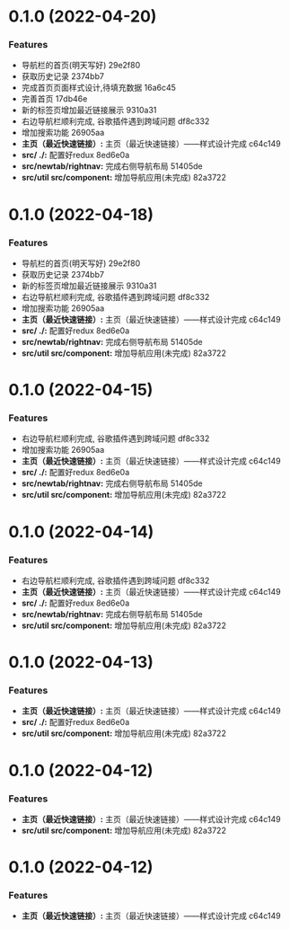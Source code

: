 # 0.1.0 (2022-04-20)


### Features

* 导航栏的首页(明天写好) 29e2f80
* 获取历史记录 2374bb7
* 完成首页页面样式设计,待填充数据 16a6c45
* 完善首页 17db46e
* 新的标签页增加最近链接展示 9310a31
* 右边导航栏顺利完成, 谷歌插件遇到跨域问题 df8c332
* 增加搜索功能 26905aa
* **主页（最近快速链接）:** 主页（最近快速链接）——样式设计完成 c64c149
* **src/ ./:** 配置好redux 8ed6e0a
* **src/newtab/rightnav:** 完成右侧导航布局 51405de
* **src/util src/component:** 增加导航应用(未完成) 82a3722



# 0.1.0 (2022-04-18)


### Features

* 导航栏的首页(明天写好) 29e2f80
* 获取历史记录 2374bb7
* 新的标签页增加最近链接展示 9310a31
* 右边导航栏顺利完成, 谷歌插件遇到跨域问题 df8c332
* 增加搜索功能 26905aa
* **主页（最近快速链接）:** 主页（最近快速链接）——样式设计完成 c64c149
* **src/ ./:** 配置好redux 8ed6e0a
* **src/newtab/rightnav:** 完成右侧导航布局 51405de
* **src/util src/component:** 增加导航应用(未完成) 82a3722



# 0.1.0 (2022-04-15)


### Features

* 右边导航栏顺利完成, 谷歌插件遇到跨域问题 df8c332
* 增加搜索功能 26905aa
* **主页（最近快速链接）:** 主页（最近快速链接）——样式设计完成 c64c149
* **src/ ./:** 配置好redux 8ed6e0a
* **src/newtab/rightnav:** 完成右侧导航布局 51405de
* **src/util src/component:** 增加导航应用(未完成) 82a3722



# 0.1.0 (2022-04-14)


### Features

* 右边导航栏顺利完成, 谷歌插件遇到跨域问题 df8c332
* **主页（最近快速链接）:** 主页（最近快速链接）——样式设计完成 c64c149
* **src/ ./:** 配置好redux 8ed6e0a
* **src/newtab/rightnav:** 完成右侧导航布局 51405de
* **src/util src/component:** 增加导航应用(未完成) 82a3722



# 0.1.0 (2022-04-13)


### Features

* **主页（最近快速链接）:** 主页（最近快速链接）——样式设计完成 c64c149
* **src/ ./:** 配置好redux 8ed6e0a
* **src/util src/component:** 增加导航应用(未完成) 82a3722



# 0.1.0 (2022-04-12)


### Features

* **主页（最近快速链接）:** 主页（最近快速链接）——样式设计完成 c64c149
* **src/util src/component:** 增加导航应用(未完成) 82a3722



# 0.1.0 (2022-04-12)


### Features

* **主页（最近快速链接）:** 主页（最近快速链接）——样式设计完成 c64c149



